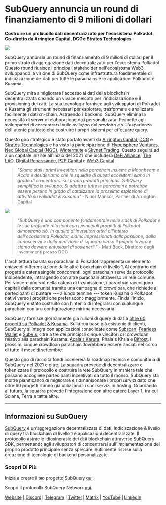 # SubQuery annuncia un round di finanziamento di 9 milioni di dollari

**Costruire un protocollo dati decentralizzato per l'ecosistema Polkadot. Co-diretto da Arrington Capital, DCG e Stratos Technologies**

![](https://cdn-images-1.medium.com/max/1600/0*PR4oqrB9Am03VseR)

SubQuery annuncia un round di finanziamento di 9 milioni di dollari per il primo strato di aggregazione dati decentralizzato per l'ecosistema Polkadot. Questo round riunisce i principali stakeholder nell'ecosistema Web3, sviluppando la visione di SubQuery come infrastruttura fondamentale di indicizzazione dei dati per tutte le parachains e le applicazioni Polkadot e Kusama.

SubQuery mira a migliorare l'accesso ai dati della blockchain decentralizzata creando un vivace mercato per l'indicizzazione e il provisioning dei dati. La sua tecnologia fornisce agli sviluppatori di Polkadot e Kusama gli strumenti necessari per esplorare, trasformare e analizzare facilmente i dati on-chain. Astraendo il backend, SubQuery elimina la necessità di server di elaborazione dati personalizzata. Permette agli sviluppatori di concentrarsi sullo sviluppo del prodotto e sull'esperienza dell'utente piuttosto che costruire i propri sistemi per effettuare query.

Questo giro strategico è stato portato avanti da [Arrington Capital](https://arringtonxrpcapital.com/), [DCG](https://dcg.co/) e [Stratos Technologies](https://www.stratoslp.com/) e ha visto la partecipazione di [Hypersphere Ventures](https://hypersphere.ventures/), [Neo Global Capital (NGC)](http://ngc.fund/), [Wintermute](https://www.wintermute.com/) e [Skynet Trading](http://skynettrading.com/). Questo seguirà ad a un capitale iniziale all'inizio del 2021, che includerà [DeFi Alliance](https://defialliance.co/), [The LAO](https://www.thelao.io/), [Digital Renaissance](https://drf.ee/), [P2P Capital](https://www.p2pcap.com/) e [Web3 Capital](https://web3.capital/).

> *"Siamo stati i primi investitori nella parachain insieme a Moonbeam e Acala e desideriamo che le squadre di questi ecosistemi siano in grado di concentrarsi sui propri prodotti principali. SubQuery semplifica lo sviluppo. Si adatta a tutte le parachain e potrebbe essere persino in grado di catalizzare la prossima esplosione di attività su Polkadot & Kusama"* - Ninor Mansor, Partner di Arrington Capital

![](https://cdn-images-1.medium.com/max/1600/1*j4VHuY_BgjkYv_bQ6_DmcQ.gif)

> *"SubQuery è una componente fondamentale nello stack di Polkadot e le sue profonde relazioni con i principali progetti di Polkadot dimostrano ciò. In qualità di investitori attivi all'interno dell'ecosistema Polkadot, siamo impressionati dalla passione, dalla conoscenza e dalla dedizione di squadra verso il proprio lavoro e siamo davvero entusiasti di sostenerli."* - Matt Beck, Direttore degli investimenti presso DCG

L'architettura basata su parachain di Polkadot rappresenta un elemento chiave di differenziazione dalle altre blockchain di livello 1. Al contrario dei progetti a catena singola concorrenti, ogni parachain serve da protocollo indipendente, interagendo con altre parachain attraverso un relè comune. Per vincere uno slot nella catena di trasmissione, i parachain raccolgono capitali dalla comunità tramite una campagna di crowdloan, che richiede ai partecipanti di puntare  --- a lungo termine  --- token Kusama o Polkadot nativi verso i progetti che preferiscono maggiormente. Fin dall'inizio, SubQuery è stato costruito con l'intento di integrarsi con qualunque parachain con una configurazione minima necessaria.

SubQuery fornisce giornalmente già milioni di query di dati a [oltre 60 progetti su Polkadot & Kusama](https://explorer.subquery.network/). Sulla sua base già esistente di clienti, SubQuery si integra con applicazioni consolidate come [Subscan](../customer_announcements/20210901-Subscans-Multi-Signature-Tool.md), [Fearless Wallet](https://explorer.subquery.network/subquery/ef1rspb/fearless-wallet) e [SubVis](../customer_announcements/20210622-Explore-Kusama-Auctions-with-Subvis.io-and-SubQuery.md), oltre a tre dei principali cinque vincitori del crowdloan relativo alla parachain Kusama: [Acala's Karura](../customer_announcements/20210819-Karura-Integrates-with-SubQuery-to-Aggregate-and-Serve-DeFi-Data-to-Kusama-Builders.md), Phala's Khala e [Bifrost](../customer_announcements/20210416-Bifrost-chooses-SubQuery-to-provide-the-data-for-their-new-dApp.md). I prossimi cinque crowdloan parachain dovrebbero essere lanciati nel corso di tutto il mese di settembre.

Questo giro di raccolta fondi accelererà la roadmap tecnica e comunitaria di SubQuery nel 2021 e oltre. La squadra prevede di decentralizzare e tokenizzare il protocollo e costruire la rete SubQuery in maniera tale che possano accogliere partecipanti incentivati ​​da tutto il mondo. SubQuery sta inoltre pianificando di migliorare e ridimensionare i propri servizi dato che oltre 60 progetti stanno già utilizzando i suoi servizi in hosting. Guardando al futuro, la squadra prevede l'integrazione con altre catene Layer 1, tra cui Solana, Terra e tante altre.

---

## Informazioni su SubQuery

[SubQuery](https://subquery.network) è un'aggregazione decentralizzata di dati, indicizzazione & livello di query tra blockchain di livello 1 e applicazioni decentralizzate. Il protocollo astrae le idiosincrasie dei dati blockchain attraverso SubQuery SDK, permettendo agli sviluppatori di concentrarsi sull'implementazione del proprio prodotto principale senza sprecare inutilmente risorse sulla creazione di tecnologie di backend personalizzate.

### Scopri Di Più

Inizia a creare il tuo progetto SubQuery [qui](https://doc.subquery.network/).

Scopri il protocollo SubQuery Network [qui](https://static.subquery.network/whitepaper.pdf).

[Website](https://subquery.network/) | [Discord](https://discord.com/invite/78zg8aBSMG) | [Telegram](https://t.me/subquerynetwork) | [Twitter](https://twitter.com/subquerynetwork) | [Matrix](https://matrix.to/#/#subquery:matrix.org) | [YouTube](https://www.youtube.com/channel/UCi1a6NUUjegcLHDFLr7CqLw) | [LinkedIn](https://www.linkedin.com/company/subquery)
